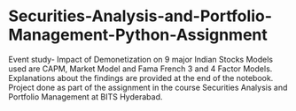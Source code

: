 # Securities-Analysis-and-Portfolio-Management-Python-Assignment
Event study- Impact of Demonetization on 9 major Indian Stocks
Models used are CAPM, Market Model and Fama French 3 and 4 Factor Models. Explanations about the findings are provided at the end of the notebook. Project done as part of the assignment in the course Securities Analysis and Portfolio Management at BITS Hyderabad.
